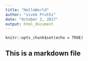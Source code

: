 ```yaml
---
title: "HelloWorld"
author: "vivek Pruthi"
date: "October 2, 2017"
output: html_document
---
```


```{r setup, include=FALSE}
knitr::opts_chunk$set(echo = TRUE)
```

## This is a markdown file
